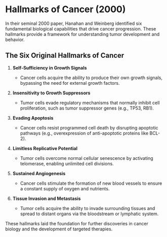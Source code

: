 # **Hallmarks of Cancer (2000)**

In their seminal 2000 paper, Hanahan and Weinberg identified six fundamental biological capabilities that drive cancer progression. These hallmarks provide a framework for understanding tumor development and behavior.

## **The Six Original Hallmarks of Cancer**

1. **Self-Sufficiency in Growth Signals**  
   - Cancer cells acquire the ability to produce their own growth signals, bypassing the need for external growth factors.

2. **Insensitivity to Growth Suppressors**  
   - Tumor cells evade regulatory mechanisms that normally inhibit cell proliferation, such as tumor suppressor genes (e.g., TP53, RB1).

3. **Evading Apoptosis**  
   - Cancer cells resist programmed cell death by disrupting apoptotic pathways (e.g., overexpression of anti-apoptotic proteins like BCL-2).

4. **Limitless Replicative Potential**  
   - Tumor cells overcome normal cellular senescence by activating telomerase, enabling unlimited cell divisions.

5. **Sustained Angiogenesis**  
   - Cancer cells stimulate the formation of new blood vessels to ensure a constant supply of oxygen and nutrients.

6. **Tissue Invasion and Metastasis**  
   - Tumor cells acquire the ability to invade surrounding tissues and spread to distant organs via the bloodstream or lymphatic system.

These hallmarks laid the foundation for further discoveries in cancer biology and the development of targeted therapies.
